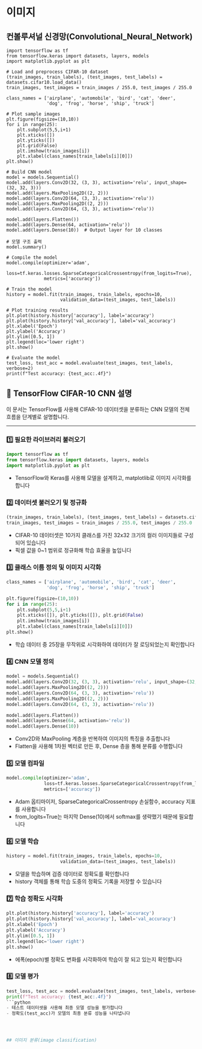# 이미지 
## 컨볼루셔널 신경망(Convolutional_Neural_Network)
```
import tensorflow as tf
from tensorflow.keras import datasets, layers, models
import matplotlib.pyplot as plt

# Load and preprocess CIFAR-10 dataset
(train_images, train_labels), (test_images, test_labels) = datasets.cifar10.load_data()
train_images, test_images = train_images / 255.0, test_images / 255.0

class_names = ['airplane', 'automobile', 'bird', 'cat', 'deer',
               'dog', 'frog', 'horse', 'ship', 'truck']

# Plot sample images
plt.figure(figsize=(10,10))
for i in range(25):
    plt.subplot(5,5,i+1)
    plt.xticks([])
    plt.yticks([])
    plt.grid(False)
    plt.imshow(train_images[i])
    plt.xlabel(class_names[train_labels[i][0]])
plt.show()

# Build CNN model
model = models.Sequential()
model.add(layers.Conv2D(32, (3, 3), activation='relu', input_shape=(32, 32, 3)))
model.add(layers.MaxPooling2D((2, 2)))
model.add(layers.Conv2D(64, (3, 3), activation='relu'))
model.add(layers.MaxPooling2D((2, 2)))
model.add(layers.Conv2D(64, (3, 3), activation='relu'))

model.add(layers.Flatten())
model.add(layers.Dense(64, activation='relu'))
model.add(layers.Dense(10))  # Output layer for 10 classes

# 모델 구조 출력
model.summary()

# Compile the model
model.compile(optimizer='adam',
              loss=tf.keras.losses.SparseCategoricalCrossentropy(from_logits=True),
              metrics=['accuracy'])

# Train the model
history = model.fit(train_images, train_labels, epochs=10, 
                    validation_data=(test_images, test_labels))

# Plot training results
plt.plot(history.history['accuracy'], label='accuracy')
plt.plot(history.history['val_accuracy'], label='val_accuracy')
plt.xlabel('Epoch')
plt.ylabel('Accuracy')
plt.ylim([0.5, 1])
plt.legend(loc='lower right')
plt.show()

# Evaluate the model
test_loss, test_acc = model.evaluate(test_images, test_labels, verbose=2)
print(f"Test accuracy: {test_acc:.4f}")
```
## 🧠 TensorFlow CIFAR-10 CNN 설명

이 문서는 TensorFlow를 사용해 CIFAR-10 데이터셋을 분류하는 CNN 모델의 전체 흐름을 단계별로 설명합니다.

---

### 1️⃣ 필요한 라이브러리 불러오기
```python
import tensorflow as tf
from tensorflow.keras import datasets, layers, models
import matplotlib.pyplot as plt
```
- TensorFlow와 Keras를 사용해 모델을 설계하고, matplotlib로 이미지 시각화를 합니다 

### 2️⃣ 데이터셋 불러오기 및 정규화 
```python
(train_images, train_labels), (test_images, test_labels) = datasets.cifar10.load_data()
train_images, test_images = train_images / 255.0, test_images / 255.0
``` 
- CIFAR-10 데이터셋은 10가지 클래스를 가진 32x32 크기의 컬러 이미지들로 구성되어 있습니다 
- 픽셀 값을 0~1 범위로 정규화해 학습 효율을 높입니다 

### 3️⃣ 클래스 이름 정의 및 이미지 시각화 
```python
class_names = ['airplane', 'automobile', 'bird', 'cat', 'deer',
               'dog', 'frog', 'horse', 'ship', 'truck']

plt.figure(figsize=(10,10))
for i in range(25):
    plt.subplot(5,5,i+1)
    plt.xticks([]), plt.yticks([]), plt.grid(False)
    plt.imshow(train_images[i])
    plt.xlabel(class_names[train_labels[i][0]])
plt.show()
```
- 학습 데이터 중 25장을 무작위로 시각화하여 데이터가 잘 로딩되었는지 확인합니다 

### 4️⃣ CNN 모델 정의 
```python
model = models.Sequential()
model.add(layers.Conv2D(32, (3, 3), activation='relu', input_shape=(32, 32, 3)))
model.add(layers.MaxPooling2D((2, 2)))
model.add(layers.Conv2D(64, (3, 3), activation='relu'))
model.add(layers.MaxPooling2D((2, 2)))
model.add(layers.Conv2D(64, (3, 3), activation='relu'))

model.add(layers.Flatten())
model.add(layers.Dense(64, activation='relu'))
model.add(layers.Dense(10))
```
- Conv2D와 MaxPooling 계층을 반복하여 이미지의 특징을 추출합니다
- Flatten을 사용해 1차원 벡터로 만든 후, Dense 층을 통해 분류를 수행합니다

### 5️⃣ 모델 컴파일  
```python
model.compile(optimizer='adam',
              loss=tf.keras.losses.SparseCategoricalCrossentropy(from_logits=True),
              metrics=['accuracy'])
```
- Adam 옵티마이저, SparseCategoricalCrossentropy 손실함수, accuracy 지표를 사용합니다  
- from_logits=True는 마지막 Dense(10)에서 softmax를 생략했기 때문에 필요합니다

### 6️⃣ 모델 학습 
```python
history = model.fit(train_images, train_labels, epochs=10, 
                    validation_data=(test_images, test_labels))
```
- 모델을 학습하며 검증 데이터로 정확도를 확인합니다
- history 객체를 통해 학습 도중의 정확도 기록을 저장할 수 있습니다

### 7️⃣ 학습 정확도 시각화  
```python
plt.plot(history.history['accuracy'], label='accuracy')
plt.plot(history.history['val_accuracy'], label='val_accuracy')
plt.xlabel('Epoch')
plt.ylabel('Accuracy')
plt.ylim([0.5, 1])
plt.legend(loc='lower right')
plt.show() 
```
- 에폭(epoch)별 정확도 변화를 시각화하여 학습이 잘 되고 있는지 확인합니다
### 8️⃣ 모델 평가 
```python
test_loss, test_acc = model.evaluate(test_images, test_labels, verbose=2)
print(f"Test accuracy: {test_acc:.4f}") 
```python
- 테스트 데이터셋을 사용해 최종 모델 성능을 평가합니다
- 정확도(test_acc)가 모델의 최종 분류 성능을 나타냅니다




## 이미지 분류(image classification)
